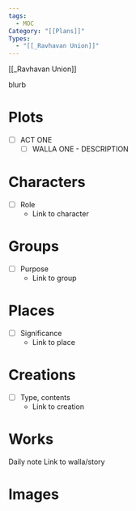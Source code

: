```yaml
---
tags:
  - MOC
Category: "[[Plans]]"
Types:
  - "[[_Ravhavan Union]]"
---
```

[[_Ravhavan Union]]

blurb
# Plots
- [ ] ACT ONE
	- [ ] WALLA ONE - DESCRIPTION
# Characters
- [ ] Role
	- Link to character
# Groups
- [ ] Purpose
	- Link to group
# Places
- [ ] Significance
	- Link to place
# Creations
- [ ] Type, contents
	- Link to creation

# Works
Daily note
	Link to walla/story

# Images
	